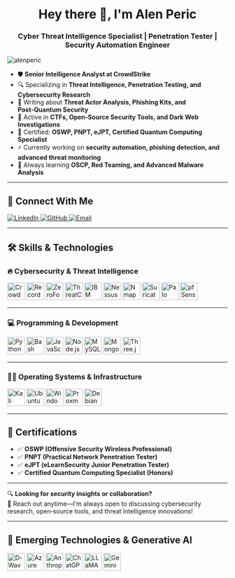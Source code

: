 <h1 align="center">Hey there 👋, I'm Alen Peric</h1>
<h3 align="center">Cyber Threat Intelligence Specialist | Penetration Tester | Security Automation Engineer</h3>

<p align="left">
  <img src="https://komarev.com/ghpvc/?username=alenperic&label=Profile%20views&color=0e75b6&style=flat" alt="alenperic" />
</p>

- 🛡 **Senior Intelligence Analyst at CrowdStrike**  
- 🔍 Specializing in **Threat Intelligence, Penetration Testing, and Cybersecurity Research**  
- 📝 Writing about **Threat Actor Analysis, Phishing Kits, and Post‑Quantum Security**  
- 🚀 Active in **CTFs, Open‑Source Security Tools, and Dark Web Investigations**  
- 📜 Certified: **OSWP, PNPT, eJPT, Certified Quantum Computing Specialist**  
- ⚡ Currently working on **security automation, phishing detection, and advanced threat monitoring**  
- 🎯 Always learning **OSCP, Red Teaming, and Advanced Malware Analysis**  

---

## 🔗 Connect With Me

<p align="left">
  <a href="https://www.linkedin.com/in/alen-peric/" target="_blank">
    <img src="https://img.shields.io/badge/-LinkedIn-blue?style=for-the-badge&logo=linkedin" alt="LinkedIn">
  </a>
  <a href="https://github.com/alenperic" target="_blank">
    <img src="https://img.shields.io/badge/-GitHub-black?style=for-the-badge&logo=github" alt="GitHub">
  </a>
  <a href="mailto:alenperic@protonmail.com">
    <img src="https://img.shields.io/badge/Email-0078D4?style=for-the-badge&logo=microsoft-outlook&logoColor=white" alt="Email">
  </a>
</p>

---

## 🛠 Skills & Technologies  

### 🔥 Cybersecurity & Threat Intelligence  

<p align="left">
  <!-- Using high-quality SVGs from Simple Icons and Wikimedia -->
  <img src="https://cdn.simpleicons.org/crowdstrike" alt="CrowdStrike" width="40" height="40"/>
  <img src="https://cdn.simpleicons.org/recorded-future" alt="Recorded Future" width="40" height="40"/>
  <!-- ZeroFox – using an alternative high-res image -->
  <img src="https://upload.wikimedia.org/wikipedia/en/5/54/ZeroFox_Logo.png" alt="ZeroFox" width="40" height="40"/>
  <!-- ThreatConnect – hosted from Wikimedia (ensure the URL suits your needs) -->
  <img src="https://upload.wikimedia.org/wikipedia/commons/8/8e/ThreatConnect_Logo.png" alt="ThreatConnect" width="40" height="40"/>
  <img src="https://cdn.simpleicons.org/ibm" alt="IBM QRadar" width="40" height="40"/>
  <!-- Nessus – using a Wikimedia-sourced SVG -->
  <img src="https://upload.wikimedia.org/wikipedia/commons/1/14/Nessus_Logo.svg" alt="Nessus" width="40" height="40"/>
  <img src="https://upload.wikimedia.org/wikipedia/commons/9/91/Nmap_logo.png" alt="Nmap" width="40" height="40"/>
  <img src="https://upload.wikimedia.org/wikipedia/commons/6/6f/Suricata_Logo.png" alt="Suricata" width="40" height="40"/>
  <img src="https://cdn.simpleicons.org/palo-alto-networks" alt="Palo Alto Networks" width="40" height="40"/>
  <!-- pfSense – sourced from Wikimedia -->
  <img src="https://upload.wikimedia.org/wikipedia/commons/4/4e/PfSense_logo.svg" alt="pfSense" width="40" height="40"/>
</p>

---

### 💻 Programming & Development  

<p align="left">
  <img src="https://cdn.simpleicons.org/python" alt="Python" width="40" height="40"/>
  <img src="https://cdn.simpleicons.org/bash" alt="Bash" width="40" height="40"/>
  <img src="https://cdn.simpleicons.org/javascript" alt="JavaScript" width="40" height="40"/>
  <img src="https://cdn.simpleicons.org/node-dot-js" alt="Node.js" width="40" height="40"/>
  <img src="https://cdn.simpleicons.org/mysql" alt="MySQL" width="40" height="40"/>
  <img src="https://cdn.simpleicons.org/mongodb" alt="MongoDB" width="40" height="40"/>
  <img src="https://cdn.simpleicons.org/three-dot-js" alt="Three.js" width="40" height="40"/>
</p>

---

### 🏴‍☠️ Operating Systems & Infrastructure  

<p align="left">
  <img src="https://cdn.simpleicons.org/kali-linux" alt="Kali Linux" width="40" height="40"/>
  <img src="https://cdn.simpleicons.org/ubuntu" alt="Ubuntu" width="40" height="40"/>
  <img src="https://cdn.simpleicons.org/windows" alt="Windows Server" width="40" height="40"/>
  <img src="https://cdn.simpleicons.org/proxmox" alt="Proxmox" width="40" height="40"/>
  <img src="https://cdn.simpleicons.org/debian" alt="Debian" width="40" height="40"/>
</p>

---

## 📜 Certifications  

- ✅ **OSWP (Offensive Security Wireless Professional)**  
- ✅ **PNPT (Practical Network Penetration Tester)**  
- ✅ **eJPT (eLearnSecurity Junior Penetration Tester)**  
- ✅ **Certified Quantum Computing Specialist (Honors)**  

---

🔍 **Looking for security insights or collaboration?**  
📩 Reach out anytime—I'm always open to discussing cybersecurity research, open‑source tools, and threat intelligence innovations!

---

## 🚀 Emerging Technologies & Generative AI  

<p align="left">
  <!-- New group: D-Wave, Azure, and common generative AI logos -->
  <img src="https://upload.wikimedia.org/wikipedia/commons/6/6e/D-Wave_Systems_logo.svg" alt="D‑Wave" width="40" height="40"/>
  <img src="https://cdn.simpleicons.org/microsoft-azure" alt="Azure" width="40" height="40"/>
  <img src="https://upload.wikimedia.org/wikipedia/en/2/2f/Anthropic_logo.svg" alt="Anthropic" width="40" height="40"/>
  <img src="https://cdn.simpleicons.org/openai" alt="ChatGPT" width="40" height="40"/>
  <img src="https://upload.wikimedia.org/wikipedia/commons/1/1e/Meta_LLaMA_logo.svg" alt="LLaMA" width="40" height="40"/>
  <img src="https://upload.wikimedia.org/wikipedia/commons/4/41/Google_Gemini_logo.svg" alt="Gemini" width="40" height="40"/>
</p>
